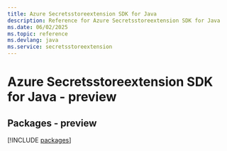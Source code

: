 ```yaml
---
title: Azure Secretsstoreextension SDK for Java
description: Reference for Azure Secretsstoreextension SDK for Java
ms.date: 06/02/2025
ms.topic: reference
ms.devlang: java
ms.service: secretsstoreextension
---
```

# Azure Secretsstoreextension SDK for Java - preview
## Packages - preview
[!INCLUDE [packages](secretsstoreextension-index.md)]